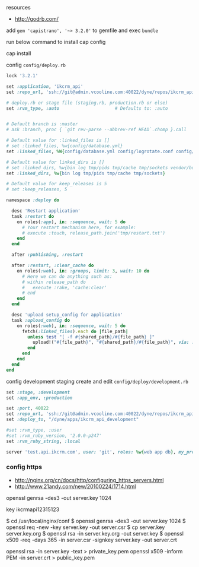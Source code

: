 resources

- http://godrb.com/

add `gem 'capistrano', '~> 3.2.0'` to gemfile and exec `bundle`

run below command to install cap config

cap install


config `config/deploy.rb`

```ruby
lock '3.2.1'

set :application, 'ikcrm_api'
set :repo_url, 'ssh://git@admin.vcooline.com:40022/dyne/repos/ikcrm_api.git'

# deploy.rb or stage file (staging.rb, production.rb or else)
set :rvm_type, :auto                     # Defaults to: :auto


# Default branch is :master
# ask :branch, proc { `git rev-parse --abbrev-ref HEAD`.chomp }.call

# Default value for :linked_files is []
# set :linked_files, %w{config/database.yml}
set :linked_files, %W{config/database.yml config/logrotate.conf config/newrelic.yml config/nginx.conf config/cross_sites.yml config/dalli.yml}

# Default value for linked_dirs is []
# set :linked_dirs, %w{bin log tmp/pids tmp/cache tmp/sockets vendor/bundle public/system}
set :linked_dirs, %w{bin log tmp/pids tmp/cache tmp/sockets}

# Default value for keep_releases is 5
# set :keep_releases, 5

namespace :deploy do

  desc 'Restart application'
  task :restart do
    on roles(:app), in: :sequence, wait: 5 do
      # Your restart mechanism here, for example:
      # execute :touch, release_path.join('tmp/restart.txt')
    end
  end

  after :publishing, :restart

  after :restart, :clear_cache do
    on roles(:web), in: :groups, limit: 3, wait: 10 do
      # Here we can do anything such as:
      # within release_path do
      #   execute :rake, 'cache:clear'
      # end
    end
  end

  desc 'upload setup_config for application'
  task :upload_config do
    on roles(:web), in: :sequence, wait: 5 do
      fetch(:linked_files).each do |file_path|
        unless test "[ -f #{shared_path}/#{file_path} ]"
          upload!("#{file_path}", "#{shared_path}/#{file_path}", via: :scp)
        end
      end
    end
  end
end
```

config development staging create and edit `config/deploy/development.rb`

```ruby
set :stage, :development
set :app_env, :production

set :port, 40022
set :repo_url, 'ssh://git@admin.vcooline.com:40022/dyne/repos/ikcrm_api.git'
set :deploy_to, "/dyne/apps/ikcrm_api_development"

#set :rvm_type, :user
#set :rvm_ruby_version, '2.0.0-p247'
set :rvm_ruby_string, :local

server 'test.api.ikcrm.com', user: 'git', roles: %w{web app db}, my_property: :my_value
```

### config https

- http://nginx.org/cn/docs/http/configuring_https_servers.html
- http://www.21andy.com/new/20100224/1714.html


openssl genrsa -des3 -out server.key 1024

key ikcrmapi12315123

$ cd /usr/local/nginx/conf
$ openssl genrsa -des3 -out server.key 1024
$ openssl req -new -key server.key -out server.csr
$ cp server.key server.key.org
$ openssl rsa -in server.key.org -out server.key
$ openssl x509 -req -days 365 -in server.csr -signkey server.key -out server.crt

openssl rsa -in server.key -text > private_key.pem
openssl x509 -inform PEM -in server.crt > public_key.pem
